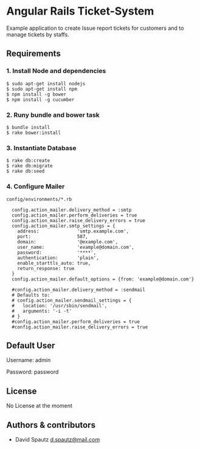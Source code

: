 # Angular Rails Ticket-System

Example application to create Issue report tickets for customers and to manage tickets by staffs. 

## Requirements

### 1. Install Node and dependencies

```
$ sudo apt-get install nodejs
$ sudo apt-get install npm
$ npm install -g bower
$ npm install -g cucumber

```

### 2. Runy bundle and bower task

```
$ bundle install
$ rake bower:install
```

### 3. Instantiate Database
```
$ rake db:create
$ rake db:migrate
$ rake db:seed
```


### 4. Configure Mailer

```
config/environments/*.rb
```

```
  config.action_mailer.delivery_method = :smtp
  config.action_mailer.perform_deliveries = true
  config.action_mailer.raise_delivery_errors = true
  config.action_mailer.smtp_settings = {
    address:              'smtp.example.com',
    port:                 587,
    domain:               '@example.com',
    user_name:            'example@domain.com',
    password:             '****',
    authentication:       'plain',
    enable_starttls_auto: true,
    return_response: true
  }
  config.action_mailer.default_options = {from: 'example@domain.com'}
  
  #config.action_mailer.delivery_method = :sendmail
  # Defaults to:
  # config.action_mailer.sendmail_settings = {
  #   location: '/usr/sbin/sendmail',
  #   arguments: '-i -t'
  # }
  #config.action_mailer.perform_deliveries = true
  #config.action_mailer.raise_delivery_errors = true
```

## Default User

Username: admin

Password: password

## License

No License at the moment

## Authors & contributors

* David Spautz <d.spautz@mail.com>